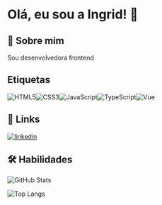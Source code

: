 
# Olá, eu sou a Ingrid! 👋


## 🚀 Sobre mim
Sou desenvolvedora frontend


## Etiquetas



![HTML5](https://img.shields.io/badge/HTML5-E34F26?style=for-the-badge&logo=html5&logoColor=white)![CSS3](https://img.shields.io/badge/CSS3-1572B6?style=for-the-badge&logo=css3&logoColor=white)![JavaScript](https://img.shields.io/badge/JavaScript-F7DF1E?style=for-the-badge&logo=javascript&logoColor=black)![TypeScript](https://img.shields.io/badge/TypeScript-007ACC?style=for-the-badge&logo=typescript&logoColor=white)![Vue](https://img.shields.io/badge/vuejs-%2335495e.svg?style=for-the-badge&logo=vuedotjs&logoColor=%234FC08D)





## 🔗 Links

[![linkedin](https://img.shields.io/badge/linkedin-0A66C2?style=for-the-badge&logo=linkedin&logoColor=white)](https://www.linkedin.com/in/ingrid-ferreira-163091215/)



## 🛠 Habilidades
![GitHub Stats](https://github-readme-stats.vercel.app/api?username=ingridmaria-fdc&theme=transparent&bg_color=000&border_color=30A3DC&show_icons=true&icon_color=30A3DC&title_color=E94D5F&text_color=FFF)

![Top Langs](https://github-readme-stats-git-masterrstaa-rickstaa.vercel.app/api/top-langs/?username=ingridmaria-fdc&layout=compact&bg_color=000&border_color=30A3DC&title_color=E94D5F&text_color=FFF)
